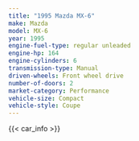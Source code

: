 ```yaml
---
title: "1995 Mazda MX-6"
make: Mazda
model: MX-6
year: 1995
engine-fuel-type: regular unleaded
engine-hp: 164
engine-cylinders: 6
transmission-type: Manual
driven-wheels: Front wheel drive
number-of-doors: 2
market-category: Performance
vehicle-size: Compact
vehicle-style: Coupe
---
```


{{< car_info >}}
